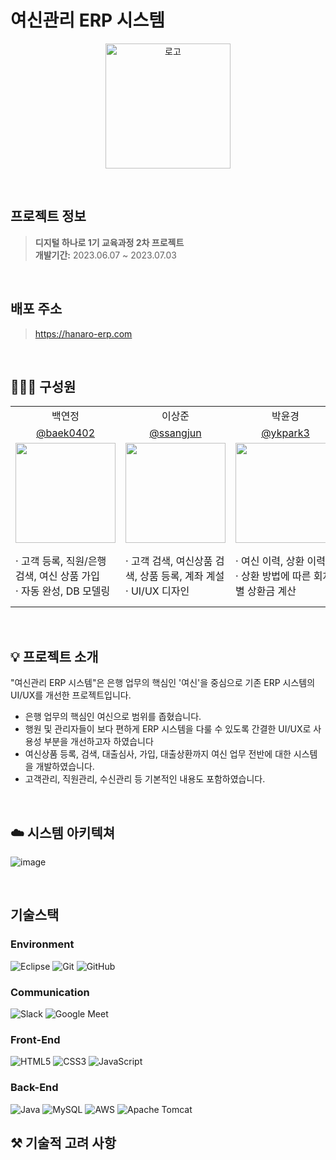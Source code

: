 # 여신관리 ERP 시스템

<p align="center"><img src="https://github.com/hanaro-ERP/hanaro-ERP-JSP/assets/63557248/4d6099ba-5161-4e86-acb4-f30d2c4fd6d8" alt="로고" width="200px"></p>

<br>

## 프로젝트 정보  
> **디지털 하나로 1기 교육과정 2차 프로젝트**<br>
> **개발기간:** 2023.06.07 ~ 2023.07.03</p>

<br>

## 배포 주소
> https://hanaro-erp.com

<br>

## 🙋🏻‍♀️ 구성원
<table>
    <tr>
        <td align="center">백연정</td>
        <td align="center">이상준</td>
        <td align="center">박윤경</td>
        <td align="center">김민재</td>
    </tr>
  <tr>
        <td align="center"><a href="https://github.com/baek0402">@baek0402</a></td>
        <td align="center"><a href="https://github.com/ssangjun">@ssangjun</a></td>
        <td align="center"><a href="https://github.com/ykpark3">@ykpark3</a></td>
        <td align="center"><a href="https://github.com/lake041">@lake041</a></td>
    </tr>
    <tr>
        <td align="center"><span> <img width="160px" src="https://github.com/hanaro-ERP/hanaro-ERP-JSP/assets/63557248/233429d8-205c-465b-a691-22fc8f10466e" ></span></td>
        <td align="center"><span> <img width="160px" src="https://github.com/hanaro-ERP/hanaro-ERP-JSP/assets/63557248/00e55239-b526-4180-98b8-b223b3e561d1" ></span></td>
        <td align="center"><span> <img width="160px" src="https://github.com/hanaro-ERP/hanaro-ERP-JSP/assets/63557248/f83b66a0-54e0-4fb0-a8f4-3896ecfaee5a" ></span></td>
        <td align="center"><span> <img width="160px" src="https://github.com/hanaro-ERP/hanaro-ERP-JSP/assets/63557248/e3a3621a-23cd-47be-8c50-60fd726ba38a" ></span></td>
    </tr>
    <tr>
        <td>&middot; 고객 등록, 직원/은행 검색, 여신 상품 가입<br>
            &middot; 자동 완성, DB 모델링</td>
      <td>&middot; 고객 검색, 여신상품 검색, 상품 등록, 계좌 계설<br>
            &middot; UI/UX 디자인</td>
      <td>&middot; 여신 이력, 상환 이력<br>
            &middot; 상환 방법에 따른 회차별 상환금 계산</td>
      <td>&middot; 로그인/메인, 계좌 목록, 입출금 내역<br>
            &middot; 보안, 내부신용평점, DB</td>
    </tr>
  
</table>

<br>

## 💡 프로젝트 소개
"여신관리 ERP 시스템"은 은행 업무의 핵심인 '여신'을 중심으로 기존 ERP 시스템의 UI/UX를 개선한 프로젝트입니다. <br>

- 은행 업무의 핵심인 여신으로 범위를 좁혔습니다.
- 행원 및 관리자들이 보다 편하게 ERP 시스템을 다룰 수 있도록 간결한 UI/UX로 사용성 부분을 개선하고자 하였습니다
- 여신상품 등록, 검색, 대출심사, 가입, 대출상환까지 여신 업무 전반에 대한 시스템을 개발하였습니다.
- 고객관리, 직원관리, 수신관리 등 기본적인 내용도 포함하였습니다.

<br>

## ☁️ 시스템 아키텍쳐
![image](https://github.com/hanaro-ERP/hanaro-ERP-JSP/assets/63557248/5ea4da64-ec7f-4c66-9309-cdd669ba3ca4)

<br>

## 기술스택
### Environment
![Eclipse](https://img.shields.io/badge/Eclipse-FE7A16.svg?style=for-the-badge&logo=Eclipse&logoColor=white)
![Git](https://img.shields.io/badge/git-%23F05033.svg?style=for-the-badge&logo=git&logoColor=white)
![GitHub](https://img.shields.io/badge/github-%23121011.svg?style=for-the-badge&logo=github&logoColor=white)
### Communication
![Slack](https://img.shields.io/badge/Slack-4A154B?style=for-the-badge&logo=slack&logoColor=white)
![Google Meet](https://img.shields.io/badge/Google%20Meet-00897B?style=for-the-badge&logo=google-meet&logoColor=white)
### Front-End
![HTML5](https://img.shields.io/badge/html5-%23E34F26.svg?style=for-the-badge&logo=html5&logoColor=white)
![CSS3](https://img.shields.io/badge/css3-%231572B6.svg?style=for-the-badge&logo=css3&logoColor=white)
![JavaScript](https://img.shields.io/badge/javascript-%23323330.svg?style=for-the-badge&logo=javascript&logoColor=%23F7DF1E)
### Back-End
![Java](https://img.shields.io/badge/java-%23ED8B00.svg?style=for-the-badge&logo=openjdk&logoColor=white)
![MySQL](https://img.shields.io/badge/mysql-%2300f.svg?style=for-the-badge&logo=mysql&logoColor=white)
![AWS](https://img.shields.io/badge/AWS-%23FF9900.svg?style=for-the-badge&logo=amazon-aws&logoColor=white)
![Apache Tomcat](https://img.shields.io/badge/apache%20tomcat-%23F8DC75.svg?style=for-the-badge&logo=apache-tomcat&logoColor=black)

## ⚒️ 기술적 고려 사항
